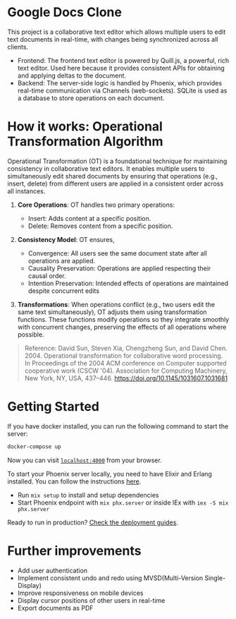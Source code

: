 # Google Docs Clone

This project is a collaborative text editor which allows multiple users to edit text documents in real-time, with changes being synchronized across all clients.

- Frontend: The frontend text editor is powered by Quill.js, a powerful, rich text editor. Used here because it provides consistent APIs for obtaining and applying deltas to the document.
- Backend: The server-side logic is handled by Phoenix, which provides real-time communication via Channels (web-sockets). SQLite is used as a database to store operations on each document.

# How it works: Operational Transformation Algorithm

Operational Transformation (OT) is a foundational technique for maintaining consistency in collaborative text editors. It enables multiple users to simultaneously edit shared documents by ensuring that operations (e.g., insert, delete) from different users are applied in a consistent order across all instances.

1. **Core Operations**: OT handles two primary operations:

   - Insert: Adds content at a specific position.
   - Delete: Removes content from a specific position.

2. **Consistency Model**: OT ensures,

   - Convergence: All users see the same document state after all operations are applied.
   - Causality Preservation: Operations are applied respecting their causal order.
   - Intention Preservation: Intended effects of operations are maintained despite concurrent edits

3. **Transformations**: When operations conflict (e.g., two users edit the same text simultaneously), OT adjusts them using transformation functions. These functions modify operations so they integrate smoothly with concurrent changes, preserving the effects of all operations where possible.

> Reference: David Sun, Steven Xia, Chengzheng Sun, and David Chen. 2004. Operational transformation for collaborative word processing. In Proceedings of the 2004 ACM conference on Computer supported cooperative work (CSCW '04). Association for Computing Machinery, New York, NY, USA, 437–446. https://doi.org/10.1145/1031607.1031681

# Getting Started

If you have docker installed, you can run the following command to start the server:

```bash
docker-compose up
```

Now you can visit [`localhost:4000`](http://localhost:4000) from your browser.

To start your Phoenix server locally, you need to have Elixir and Erlang installed. You can follow the instructions [here](https://elixir-lang.org/install.html).

- Run `mix setup` to install and setup dependencies
- Start Phoenix endpoint with `mix phx.server` or inside IEx with `iex -S mix phx.server`

Ready to run in production? [Check the deployment guides](https://hexdocs.pm/phoenix/deployment.html).

# Further improvements

- Add user authentication
- Implement consistent undo and redo using MVSD(Multi-Version Single-Display)
- Improve responsiveness on mobile devices
- Display cursor positions of other users in real-time
- Export documents as PDF
